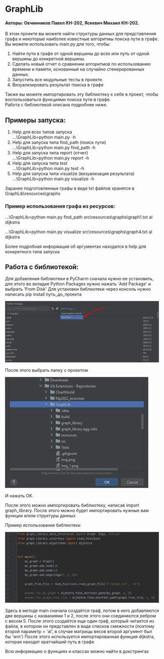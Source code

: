 # GraphLib
#### Авторы: Овчинников Павел КН-202, Яскевич Михаил КН-202.
В этом проекте вы можете найти структуры данных для представления графа и некоторые наиболее известные алгоритмы поиска пути в графе.\
Вы можете использовать main.py для того, чтобы:
1) Найти пути в графе от одной вершины до всех или путь от одной вершины до конкретной вершины.
2) Сделать новый отчет о сравнении алгоритмов по использованию времени и памяти, основанный на случайно сгенерированных данных.
3) Запустить все модульные тесты в проекте.
4) Визуализировать результат поиска в графе

Также вы можете импортировать эту библиотеку к себе в проект, чтобы воспользоваться функциями поиска пути в графе.\
Работа с библиотекой описана подробнее ниже.

## Примеры запуска:
1) Help для всех типов запуска\
...\GraphLib>python main.py -h
2) Help для запуска типа find_path (поиск пути)\
...\GraphLib>python main.py find_path -h
3) Help для запуска типа report (отчет)\
...\GraphLib>python main.py report -h
4) Help для запуска типа test\
...\GraphLib>python main.py test -h
5) Help для запуска типа visualize (визуализация результата)\
...\GraphLib>python main.py visualize -h

Заранее подготовленные графы в виде txt файлов хранятся в GraphLib\resources\graphs

### Пример использования графа из ресурсов:
...\GraphLib>python main.py find_path src\resources\graphs\graph1.txt al dijkstra

...\GraphLib>python main.py visualize src\resources\graphs\graph4.txt al dijkstra

Более подробная информация об аргументах находится в help для конкретного типа запуска



## Работа с библиотекой:

Для добавления библиотеки в PyCharm сначала нужно ее установить, для этого во вкладке Python Packages нужно нажать 'Add Package' и выбрать 'From Disk'
Для установки библиотеки через консоль нужно написать pip install путь_до_проекта 

![img_1.png](src/resources/images_for_readme/img_1.png)

После этого выбрать папку с проектом

![img_2.png](src/resources/images_for_readme/img_2.png)

И нажать OK.

После этого можно импортировать библиотеку, написав import graph_library.
После этого можно будет импортировать нужные вам функции и/или cтруктуры данных


Пример использования библиотеки

![img_3.png](src/resources/images_for_readme/img_3.png)

Здесь в методе main сначала создаётся граф, потом в него добавляются две вершины с названиями 1 и 2, после этого они соединяются ребром с весом 5.
После этого создаётся еще один граф, который читается из файла, в котором он представлен в виде списков смежности (поэтому второй параметр = 'al', в случае матрицы весов второй аргумент был бы 'wm')
После этого используется импортированная функция dijkstra, которая находит кратчайший путь в графе


Всю информацию о функциях и классах можно найти в докстрингах

